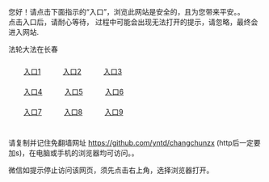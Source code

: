 您好！请点击下面指示的“入口”，浏览此网站是安全的，且为您带来平安。。 <br/>
点击入口后，请耐心等待， 过程中可能会出现无法打开的提示，请忽略，最终会进入网站. </br>

法轮大法在长春<br/>
<div style="padding:10px"><a style="margin:20px" target="_blank" href="https://dt2kf5mbuz0pl.cloudfront.net/2Qpsp?dgefhrw" id="ccLink1" rel="nofollow">入口1</a> <a target="_blank" style="margin:20px" href="https://d5mmpzn1u3jw8.cloudfront.net/2Qpsp?pncjgn" id="ccLink2" rel="nofollow">入口2</a> <a style="margin:20px" target="_blank" href="https://d3b47cmbwp2lcn.cloudfront.net/2Qpsp?vbtzz" id="ccLink3" rel="nofollow">入口3</a></div>

<div style="padding:10px" ><a style="margin:20px" target="_blank" href="https://dt2kf5mbuz0pl.cloudfront.net/2Qpsp?dgefhrw" id="ccLink4" rel="nofollow">入口4</a> <a style="margin:20px" href="https://d5mmpzn1u3jw8.cloudfront.net/2Qpsp?pncjgn" target="_blank" id="ccLink5" rel="nofollow">入口5</a> <a style="margin:20px" href="https://d3b47cmbwp2lcn.cloudfront.net/2Qpsp?vbtzz" target="_blank" id="ccLink6" rel="nofollow">入口6</a></div>

<div style="padding:10px"><a style="margin:20px" target="_blank" href="https://dt2kf5mbuz0pl.cloudfront.net/2Qpsp?dgefhrw" id="ccLink7" rel="nofollow">入口7</a> <a style="margin:20px" href="https://d5mmpzn1u3jw8.cloudfront.net/2Qpsp?pncjgn" target="_blank" id="ccLink8" rel="nofollow">入口8</a> <a style="margin:20px" target="_blank" href="https://d3b47cmbwp2lcn.cloudfront.net/2Qpsp?vbtzz" id="ccLink9" rel="nofollow">入口9</a></div>

<br/>



请复制并记住免翻墙网址 https://github.com/yntd/changchunzx (http后一定要加s)，在电脑或手机的浏览器均可访问。。<br/>

微信如提示停止访问该网页，须先点击右上角，选择浏览器打开。
